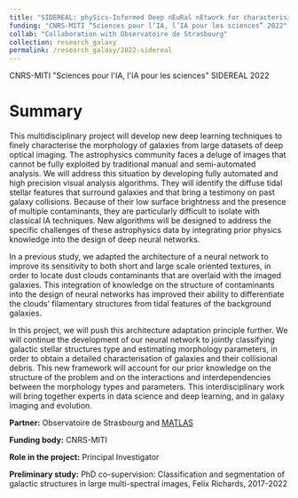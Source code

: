 ```yaml
---
title: "SIDEREAL: phySics-Informed Deep nEuRal nEtwork for characterising gALaxy morphology"
funding: "CNRS-MITI “Sciences pour l’IA, l’IA pour les sciences” 2022"
collab: "Collaboration with Observatoire de Strasbourg"
collection: research_galaxy
permalink: /research_galaxy/2022-sidereal
---
```


CNRS-MITI "Sciences pour l'IA, l'IA pour les sciences" SIDEREAL 2022

Summary 
======

This multidisciplinary project will develop new deep learning techniques to finely characterise the morphology of galaxies from large datasets of deep optical imaging.
The astrophysics community faces a deluge of images that cannot be fully exploited by traditional manual and semi-automated analysis. We will address this situation by
developing fully automated and high precision visual analysis algorithms. They will identify the diffuse tidal stellar features that surround galaxies and that bring a
testimony on past galaxy collisions. Because of their low surface brightness and the presence of multiple contaminants, they are particularly difficult to isolate with
classical IA techniques. New algorithms will be designed to address the specific challenges of these astrophysics data by integrating prior physics knowledge into the
design of deep neural networks.

In a previous study, we adapted the architecture of a neural network to improve its sensitivity to both short and large scale oriented textures, in order to locate dust
clouds contaminants that are overlaid with the imaged galaxies. This integration of knowledge on the structure of contaminants into the design of neural networks has
improved their ability to differentiate the clouds’ filamentary structures from tidal features of the background galaxies.

In this project, we will push this architecture adaptation principle further. We will continue the development of our neural network to jointly classifying galactic
stellar structures type and estimating morphology parameters, in order to obtain a detailed characterisation of galaxies and their collisional debris. This new
framework will account for our prior knowledge on the structure of the problem and on the interactions and interdependencies between the morphology types and
parameters. This interdisciplinary work will bring together experts in data science and deep learning, and in galaxy imaging and evolution.

**Partner:**  Observatoire de Strasbourg and [MATLAS](http://obas-matlas.u-strasbg.fr/WP/)

**Funding body:**  CNRS-MITI

**Role in the project:**  Principal Investigator

**Preliminary study:** PhD co-supervision: Classification and segmentation of galactic structures in large multi-spectral images, Felix Richards, 2017-2022
